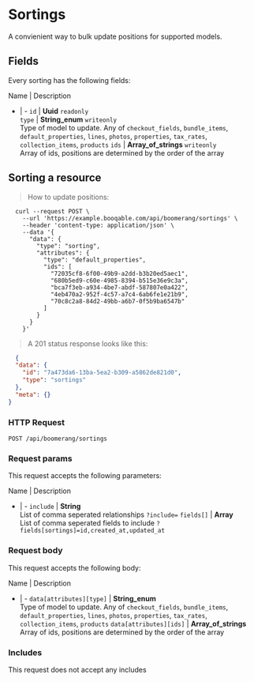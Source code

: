# Sortings

A convienient way to bulk update positions for supported models.

## Fields
Every sorting has the following fields:

Name | Description
- | -
`id` | **Uuid** `readonly`<br>
`type` | **String_enum** `writeonly`<br>Type of model to update. Any of `checkout_fields`, `bundle_items`, `default_properties`, `lines`, `photos`, `properties`, `tax_rates`, `collection_items`, `products`
`ids` | **Array_of_strings** `writeonly`<br>Array of ids, positions are determined by the order of the array


## Sorting a resource



> How to update positions:

```shell
  curl --request POST \
    --url 'https://example.booqable.com/api/boomerang/sortings' \
    --header 'content-type: application/json' \
    --data '{
      "data": {
        "type": "sorting",
        "attributes": {
          "type": "default_properties",
          "ids": [
            "72035cf8-6f00-49b9-a2dd-b3b20ed5aec1",
            "680b5ed9-c60e-4985-8394-b515e36e9c3a",
            "bca7f3eb-a934-4be7-abdf-587807e0a422",
            "4eb470a2-952f-4c57-a7c4-6ab6fe1e21b9",
            "70c8c2a8-84d2-49bb-a6b7-0f5b9ba6547b"
          ]
        }
      }
    }'
```

> A 201 status response looks like this:

```json
  {
  "data": {
    "id": "7a473da6-13ba-5ea2-b309-a5862de821d0",
    "type": "sortings"
  },
  "meta": {}
}
```

### HTTP Request

`POST /api/boomerang/sortings`

### Request params

This request accepts the following parameters:

Name | Description
- | -
`include` | **String** <br>List of comma seperated relationships `?include=`
`fields[]` | **Array** <br>List of comma seperated fields to include `?fields[sortings]=id,created_at,updated_at`


### Request body

This request accepts the following body:

Name | Description
- | -
`data[attributes][type]` | **String_enum** <br>Type of model to update. Any of `checkout_fields`, `bundle_items`, `default_properties`, `lines`, `photos`, `properties`, `tax_rates`, `collection_items`, `products`
`data[attributes][ids]` | **Array_of_strings** <br>Array of ids, positions are determined by the order of the array


### Includes

This request does not accept any includes